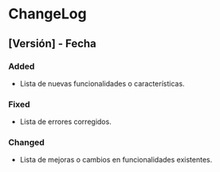 # ChangeLog

## [Versión] - Fecha
### Added
- Lista de nuevas funcionalidades o características.

### Fixed
- Lista de errores corregidos.

### Changed
- Lista de mejoras o cambios en funcionalidades existentes.
